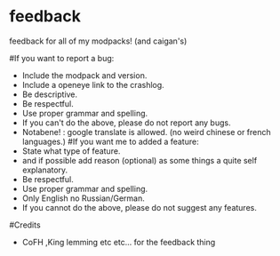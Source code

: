 # feedback
feedback for all of my modpacks! (and caigan's)


#If you want to report a bug:
- Include the modpack and version.
- Include a openeye link to the crashlog.
- Be descriptive.
- Be respectful.
- Use proper grammar and spelling.
- If you can't do the above, please do not report any bugs.
- Notabene! : google translate is allowed. (no weird chinese or french languages.)
#If you want me to added a feature:
- State what type of feature.
- and if possible add reason (optional) as some things a quite self explanatory.
- Be respectful.
- Use proper grammar and spelling.
- Only English no Russian/German.
- If you cannot do the above, please do not suggest any features.

#Credits
- CoFH ,King lemming etc etc... for the feedback thing
